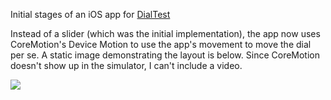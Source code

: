 Initial stages of an iOS app for [DialTest](https://github.com/travisvalentine/DialTest)

Instead of a slider (which was the initial implementation), the app now uses CoreMotion's Device Motion to use the app's movement to move the dial per se. A static image demonstrating the layout is below. Since CoreMotion doesn't show up in the simulator, I can't include a video.

![](https://www.dropbox.com/s/rak8k9svwagtf1a/DialTest-iOS.png)
